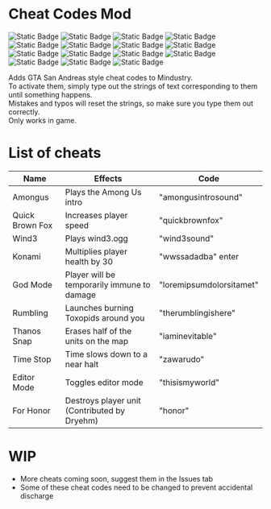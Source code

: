 # Cheat Codes Mod
![Static Badge](https://img.shields.io/badge/yay-02e0bd)
![Static Badge](https://img.shields.io/badge/yay-02e0bd)
![Static Badge](https://img.shields.io/badge/yay-02e0bd)
![Static Badge](https://img.shields.io/badge/yay-02e0bd)
![Static Badge](https://img.shields.io/badge/yay-02e0bd)
![Static Badge](https://img.shields.io/badge/yay-02e0bd)
![Static Badge](https://img.shields.io/badge/yay-02e0bd)
![Static Badge](https://img.shields.io/badge/yay-02e0bd)
![Static Badge](https://img.shields.io/badge/yay-02e0bd)
![Static Badge](https://img.shields.io/badge/yay-02e0bd)
![Static Badge](https://img.shields.io/badge/yay-02e0bd)
![Static Badge](https://img.shields.io/badge/yay-02e0bd)
![Static Badge](https://img.shields.io/badge/yay-02e0bd)
![Static Badge](https://img.shields.io/badge/yay-02e0bd)
![Static Badge](https://img.shields.io/badge/yay-02e0bd)

Adds GTA San Andreas style cheat codes to Mindustry.<br>
To activate them, simply type out the strings of text corresponding to them until something happens.<br>
Mistakes and typos will reset the strings, so make sure you type them out correctly.<br>
Only works in game.<br>
# List of cheats
| Name             | Effects                                              |  Code                                  |
| -------------    | -------------                                        | ---                                    |
| Amongus          | Plays the Among Us intro                             | "amongusintrosound"                    |
| Quick Brown Fox  | Increases player speed                               | "quickbrownfox"                        |
| Wind3            | Plays wind3.ogg                                      | "wind3sound"                           |
| Konami           | Multiplies player health by 30                       | "wwssadadba" enter                     |
| God Mode         | Player will be temporarily immune to damage          | "loremipsumdolorsitamet"               |
| Rumbling         | Launches burning Toxopids around you                 | "therumblingishere"                    |
| Thanos Snap      | Erases half of the units on the map                  | "iaminevitable"                        |
| Time Stop        | Time slows down to a near halt                       | "zawarudo"                             |
| Editor Mode      | Toggles editor mode                                  | "thisismyworld"                        |
| For Honor        | Destroys player unit (Contributed by Dryehm)         | "honor"                                |
# WIP
* More cheats coming soon, suggest them in the Issues tab
* Some of these cheat codes need to be changed to prevent accidental discharge
